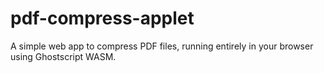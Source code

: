 # pdf-compress-applet
A simple web app to compress PDF files, running entirely in your browser using Ghostscript WASM.
